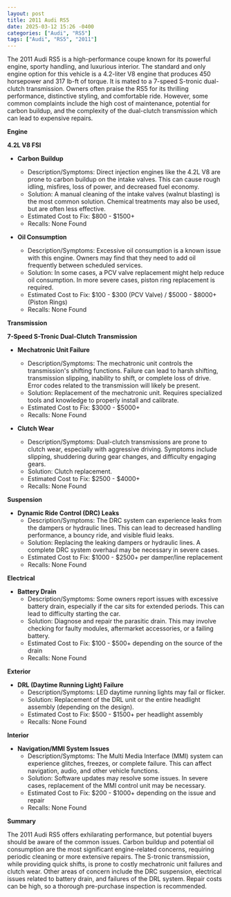 ```yaml
---
layout: post
title: 2011 Audi RS5
date: 2025-03-12 15:26 -0400
categories: ["Audi", "RS5"]
tags: ["Audi", "RS5", "2011"]
---
```

The 2011 Audi RS5 is a high-performance coupe known for its powerful engine, sporty handling, and luxurious interior. The standard and only engine option for this vehicle is a 4.2-liter V8 engine that produces 450 horsepower and 317 lb-ft of torque. It is mated to a 7-speed S-tronic dual-clutch transmission. Owners often praise the RS5 for its thrilling performance, distinctive styling, and comfortable ride. However, some common complaints include the high cost of maintenance, potential for carbon buildup, and the complexity of the dual-clutch transmission which can lead to expensive repairs.

**Engine**

**4.2L V8 FSI**

*   **Carbon Buildup**
    *   Description/Symptoms: Direct injection engines like the 4.2L V8 are prone to carbon buildup on the intake valves. This can cause rough idling, misfires, loss of power, and decreased fuel economy.
    *   Solution: A manual cleaning of the intake valves (walnut blasting) is the most common solution. Chemical treatments may also be used, but are often less effective.
    *   Estimated Cost to Fix: $800 - $1500+
    *   Recalls: None Found

*   **Oil Consumption**
    * Description/Symptoms: Excessive oil consumption is a known issue with this engine. Owners may find that they need to add oil frequently between scheduled services.
    * Solution: In some cases, a PCV valve replacement might help reduce oil consumption. In more severe cases, piston ring replacement is required.
    * Estimated Cost to Fix: $100 - $300 (PCV Valve) / $5000 - $8000+ (Piston Rings)
    * Recalls: None Found

**Transmission**

**7-Speed S-Tronic Dual-Clutch Transmission**

*   **Mechatronic Unit Failure**
    *   Description/Symptoms: The mechatronic unit controls the transmission's shifting functions. Failure can lead to harsh shifting, transmission slipping, inability to shift, or complete loss of drive. Error codes related to the transmission will likely be present.
    *   Solution: Replacement of the mechatronic unit. Requires specialized tools and knowledge to properly install and calibrate.
    *   Estimated Cost to Fix: $3000 - $5000+
    *   Recalls: None Found

*   **Clutch Wear**
    *   Description/Symptoms: Dual-clutch transmissions are prone to clutch wear, especially with aggressive driving. Symptoms include slipping, shuddering during gear changes, and difficulty engaging gears.
    *   Solution: Clutch replacement.
    *   Estimated Cost to Fix: $2500 - $4000+
    *   Recalls: None Found

**Suspension**

*   **Dynamic Ride Control (DRC) Leaks**
    *   Description/Symptoms: The DRC system can experience leaks from the dampers or hydraulic lines. This can lead to decreased handling performance, a bouncy ride, and visible fluid leaks.
    *   Solution: Replacing the leaking dampers or hydraulic lines. A complete DRC system overhaul may be necessary in severe cases.
    *   Estimated Cost to Fix: $1000 - $2500+ per damper/line replacement
    *   Recalls: None Found

**Electrical**

*   **Battery Drain**
    *   Description/Symptoms: Some owners report issues with excessive battery drain, especially if the car sits for extended periods. This can lead to difficulty starting the car.
    *   Solution: Diagnose and repair the parasitic drain. This may involve checking for faulty modules, aftermarket accessories, or a failing battery.
    *   Estimated Cost to Fix: $100 - $500+ depending on the source of the drain
    *   Recalls: None Found

**Exterior**

*   **DRL (Daytime Running Light) Failure**
    *   Description/Symptoms: LED daytime running lights may fail or flicker.
    *   Solution: Replacement of the DRL unit or the entire headlight assembly (depending on the design).
    *   Estimated Cost to Fix: $500 - $1500+ per headlight assembly
    *   Recalls: None Found

**Interior**

*   **Navigation/MMI System Issues**
    *   Description/Symptoms: The Multi Media Interface (MMI) system can experience glitches, freezes, or complete failure. This can affect navigation, audio, and other vehicle functions.
    *   Solution: Software updates may resolve some issues. In severe cases, replacement of the MMI control unit may be necessary.
    *   Estimated Cost to Fix: $200 - $1000+ depending on the issue and repair
    *   Recalls: None Found

**Summary**

The 2011 Audi RS5 offers exhilarating performance, but potential buyers should be aware of the common issues. Carbon buildup and potential oil consumption are the most significant engine-related concerns, requiring periodic cleaning or more extensive repairs. The S-tronic transmission, while providing quick shifts, is prone to costly mechatronic unit failures and clutch wear. Other areas of concern include the DRC suspension, electrical issues related to battery drain, and failures of the DRL system. Repair costs can be high, so a thorough pre-purchase inspection is recommended.

